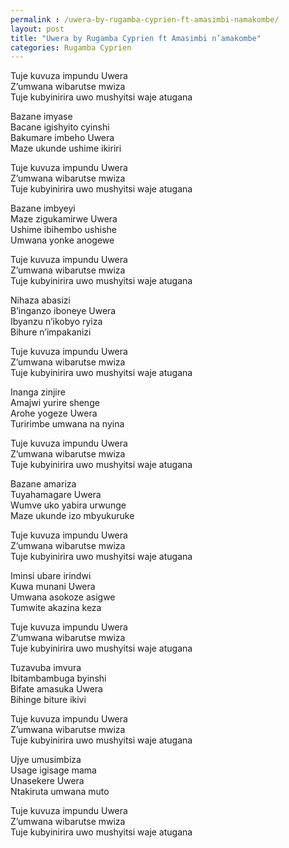 ```yaml
---
permalink : /uwera-by-rugamba-cyprien-ft-amasimbi-namakombe/
layout: post
title: "Uwera by Rugamba Cyprien ft Amasimbi n’amakombe"
categories: Rugamba Cyprien
---
```

Tuje kuvuza impundu Uwera\
Z’umwana wibarutse mwiza\
Tuje kubyinirira uwo mushyitsi waje atugana

Bazane imyase\
Bacane igishyito cyinshi\
Bakumare imbeho Uwera\
Maze ukunde ushime ikiriri

Tuje kuvuza impundu Uwera\
Z’umwana wibarutse mwiza\
Tuje kubyinirira uwo mushyitsi waje atugana

Bazane imbyeyi\
Maze zigukamirwe Uwera\
Ushime ibihembo ushishe\
Umwana yonke anogewe

Tuje kuvuza impundu Uwera\
Z’umwana wibarutse mwiza\
Tuje kubyinirira uwo mushyitsi waje atugana

Nihaza abasizi\
B’inganzo iboneye Uwera\
Ibyanzu n’ikobyo ryiza\
Bihure n’impakanizi

Tuje kuvuza impundu Uwera\
Z’umwana wibarutse mwiza\
Tuje kubyinirira uwo mushyitsi waje atugana

Inanga zinjire\
Amajwi yurire shenge\
Arohe yogeze Uwera\
Turirimbe umwana na nyina

Tuje kuvuza impundu Uwera\
Z’umwana wibarutse mwiza\
Tuje kubyinirira uwo mushyitsi waje atugana

Bazane amariza\
Tuyahamagare Uwera\
Wumve uko yabira urwunge\
Maze ukunde izo mbyukuruke

Tuje kuvuza impundu Uwera\
Z’umwana wibarutse mwiza\
Tuje kubyinirira uwo mushyitsi waje atugana

Iminsi ubare irindwi\
Kuwa munani Uwera\
Umwana asokoze asigwe\
Tumwite akazina keza

Tuje kuvuza impundu Uwera\
Z’umwana wibarutse mwiza\
Tuje kubyinirira uwo mushyitsi waje atugana

Tuzavuba imvura\
Ibitambambuga byinshi\
Bifate amasuka Uwera\
Bihinge biture ikivi

Tuje kuvuza impundu Uwera\
Z’umwana wibarutse mwiza\
Tuje kubyinirira uwo mushyitsi waje atugana

Ujye umusimbiza\
Usage igisage mama\
Unasekere Uwera\
Ntakiruta umwana muto

Tuje kuvuza impundu Uwera\
Z’umwana wibarutse mwiza\
Tuje kubyinirira uwo mushyitsi waje atugana
